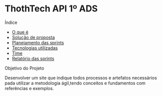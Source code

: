 # ThothTech API 1º ADS



Índice

- [O que é](#o-que-é)
- [Solução de proposta](#solução-de-proposta)
- [Planejamento das sprints](#planejamento-das-sprints)
- [Tecnologias utilizadas](#tecnologias-utilizadas)
- [Time](#time)
- [Relatório das sprints](#relatório-das-sprints)

Objetivo do Projeto

 Desenvolver um site que indique todos processos e artefatos necessários pada utilizar a metodologia ágil,tendo conceitos e fundamentos com referências e exemplos.
